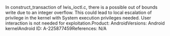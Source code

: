 In construct_transaction of lwis_ioctl.c, there is a possible out of bounds write due to an integer overflow. This could lead to local escalation of privilege in the kernel with System execution privileges needed. User interaction is not needed for exploitation.Product: AndroidVersions: Android kernelAndroid ID: A-225877459References: N/A